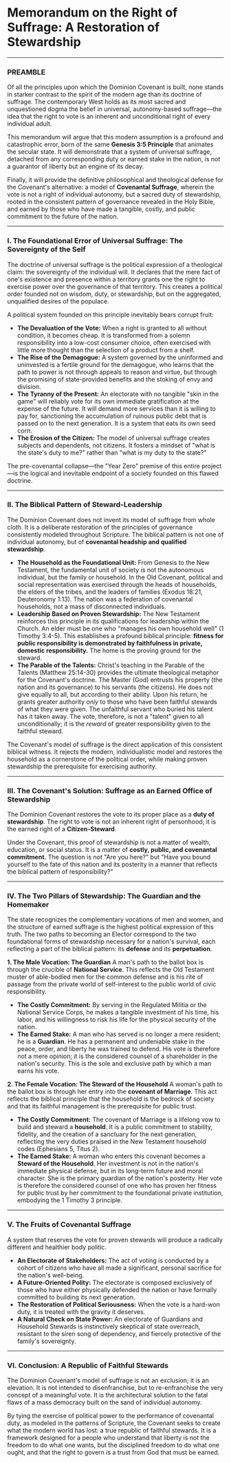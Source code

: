 # Memorandum on the Right of Suffrage: A Restoration of Stewardship

---

### PREAMBLE

Of all the principles upon which the Dominion Covenant is built, none stands in starker contrast to the spirit of the modern age than its doctrine of suffrage. The contemporary West holds as its most sacred and unquestioned dogma the belief in universal, autonomy-based suffrage—the idea that the right to vote is an inherent and unconditional right of every individual adult.

This memorandum will argue that this modern assumption is a profound and catastrophic error, born of the same **Genesis 3:5 Principle** that animates the secular state. It will demonstrate that a system of universal suffrage, detached from any corresponding duty or earned stake in the nation, is not a guarantor of liberty but an engine of its decay.

Finally, it will provide the definitive philosophical and theological defense for the Covenant's alternative: a model of **Covenantal Suffrage**, wherein the vote is not a right of individual autonomy, but a sacred duty of stewardship, rooted in the consistent pattern of governance revealed in the Holy Bible, and earned by those who have made a tangible, costly, and public commitment to the future of the nation.

---

### I. The Foundational Error of Universal Suffrage: The Sovereignty of the Self

The doctrine of universal suffrage is the political expression of a theological claim: the sovereignty of the individual will. It declares that the mere fact of one's existence and presence within a territory grants one the right to exercise power over the governance of that territory. This creates a political order founded not on wisdom, duty, or stewardship, but on the aggregated, unqualified desires of the populace.

A political system founded on this principle inevitably bears corrupt fruit:

*   **The Devaluation of the Vote:** When a right is granted to all without condition, it becomes cheap. It is transformed from a solemn responsibility into a low-cost consumer choice, often exercised with little more thought than the selection of a product from a shelf.
*   **The Rise of the Demagogue:** A system governed by the uninformed and uninvested is a fertile ground for the demagogue, who learns that the path to power is not through appeals to reason and virtue, but through the promising of state-provided benefits and the stoking of envy and division.
*   **The Tyranny of the Present:** An electorate with no tangible "skin in the game" will reliably vote for its own immediate gratification at the expense of the future. It will demand more services than it is willing to pay for, sanctioning the accumulation of ruinous public debt that is passed on to the next generation. It is a system that eats its own seed corn.
*   **The Erosion of the Citizen:** The model of universal suffrage creates subjects and dependents, not citizens. It fosters a mindset of "what is the state's duty to me?" rather than "what is my duty to the state?"

The pre-covenantal collapse—the "Year Zero" premise of this entire project—is the logical and inevitable endpoint of a society founded on this flawed doctrine.

---

### II. The Biblical Pattern of Steward-Leadership

The Dominion Covenant does not invent its model of suffrage from whole cloth. It is a deliberate restoration of the principles of governance consistently modeled throughout Scripture. The biblical pattern is not one of individual autonomy, but of **covenantal headship and qualified stewardship**.

*   **The Household as the Foundational Unit:** From Genesis to the New Testament, the fundamental unit of society is not the autonomous individual, but the family or household. In the Old Covenant, political and social representation was exercised through the heads of households, the elders of the tribes, and the leaders of families (Exodus 18:21, Deuteronomy 1:13). The nation was a federation of covenantal households, not a mass of disconnected individuals.
*   **Leadership Based on Proven Stewardship:** The New Testament reinforces this principle in its qualifications for leadership within the Church. An elder must be one who "manages his own household well" (1 Timothy 3:4-5). This establishes a profound biblical principle: **fitness for public responsibility is demonstrated by faithfulness in private, domestic responsibility.** The home is the proving ground for the steward.
*   **The Parable of the Talents:** Christ's teaching in the Parable of the Talents (Matthew 25:14-30) provides the ultimate theological metaphor for the Covenant's doctrine. The Master (God) entrusts his property (the nation and its governance) to his servants (the citizens). He does not give equally to all, but according to their ability. Upon his return, he grants greater authority *only* to those who have been faithful stewards of what they were given. The unfaithful servant who buried his talent has it taken away. The vote, therefore, is not a "talent" given to all unconditionally; it is the *reward* of greater responsibility given to the faithful steward.

The Covenant's model of suffrage is the direct application of this consistent biblical witness. It rejects the modern, individualistic model and restores the household as a cornerstone of the political order, while making proven stewardship the prerequisite for exercising authority.

---

### III. The Covenant's Solution: Suffrage as an Earned Office of Stewardship

The Dominion Covenant restores the vote to its proper place as a **duty of stewardship**. The right to vote is not an inherent right of personhood; it is the earned right of a **Citizen-Steward**.

Under the Covenant, this proof of stewardship is not a matter of wealth, education, or social status. It is a matter of **costly, public, and covenantal commitment.** The question is not "Are you here?" but "Have you bound yourself to the fate of this nation and its posterity in a manner that reflects the biblical pattern of responsibility?"

---

### IV. The Two Pillars of Stewardship: The Guardian and the Homemaker

The state recognizes the complementary vocations of men and women, and the structure of earned suffrage is the highest political expression of this truth. The two paths to becoming an Elector correspond to the two foundational forms of stewardship necessary for a nation's survival, each reflecting a part of the biblical pattern: its **defense** and its **perpetuation**.

**1. The Male Vocation: The Guardian**
A man's path to the ballot box is through the crucible of **National Service**. This reflects the Old Testament muster of able-bodied men for the common defense and is his rite of passage from the private world of self-interest to the public world of civic responsibility.

*   **The Costly Commitment:** By serving in the Regulated Militia or the National Service Corps, he makes a tangible investment of his time, his labor, and his willingness to risk his life for the physical security of the nation.
*   **The Earned Stake:** A man who has served is no longer a mere resident; he is a **Guardian**. He has a permanent and undeniable stake in the peace, order, and liberty he was trained to defend. His vote is therefore not a mere opinion; it is the considered counsel of a shareholder in the nation's security. This is the sole and exclusive path by which a man earns his vote.

**2. The Female Vocation: The Steward of the Household**
A woman's path to the ballot box is through her entry into the **covenant of Marriage**. This act reflects the biblical principle that the household is the bedrock of society and that its faithful management is the prerequisite for public trust.

*   **The Costly Commitment:** The covenant of Marriage is a lifelong vow to build and steward a **household**. It is a public commitment to stability, fidelity, and the creation of a sanctuary for the next generation, reflecting the very duties praised in the New Testament household codes (Ephesians 5, Titus 2).
*   **The Earned Stake:** A woman who enters this covenant becomes a **Steward of the Household**. Her investment is not in the nation's immediate physical defense, but in its long-term future and moral character. She is the primary guardian of the nation's posterity. Her vote is therefore the considered counsel of one who has proven her fitness for public trust by her commitment to the foundational private institution, embodying the 1 Timothy 3 principle.

---

### V. The Fruits of Covenantal Suffrage

A system that reserves the vote for proven stewards will produce a radically different and healthier body politic.

*   **An Electorate of Stakeholders:** The act of voting is conducted by a cohort of citizens who have all made a significant, personal sacrifice for the nation's well-being.
*   **A Future-Oriented Polity:** The electorate is composed exclusively of those who have either physically defended the nation or have formally committed to building its next generation.
*   **The Restoration of Political Seriousness:** When the vote is a hard-won duty, it is treated with the gravity it deserves.
*   **A Natural Check on State Power:** An electorate of Guardians and Household Stewards is instinctively skeptical of state overreach, resistant to the siren song of dependency, and fiercely protective of the family's sovereignty.

---

### VI. Conclusion: A Republic of Faithful Stewards

The Dominion Covenant's model of suffrage is not an exclusion; it is an elevation. It is not intended to disenfranchise, but to re-enfranchise the very concept of a meaningful vote. It is the architectural solution to the fatal flaws of a mass democracy built on the sand of individual autonomy.

By tying the exercise of political power to the performance of covenantal duty, as modeled in the patterns of Scripture, the Covenant seeks to create what the modern world has lost: a true republic of faithful stewards. It is a framework designed for a people who understand that liberty is not the freedom to do what one wants, but the disciplined freedom to do what one ought, and that the right to govern is a trust from God that must be earned.